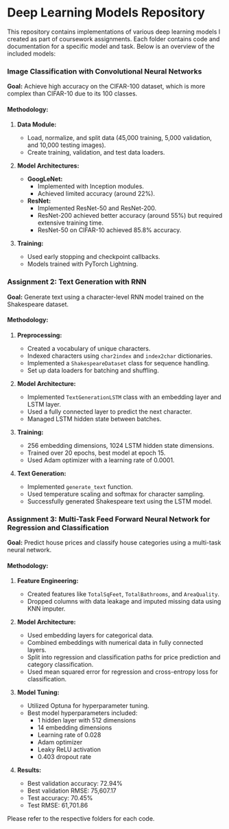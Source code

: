 # Deep Learning Models Repository

This repository contains implementations of various deep learning models I created as part of coursework assignments. Each folder contains code and documentation for a specific model and task. Below is an overview of the included models:

### Image Classification with Convolutional Neural Networks

**Goal:** Achieve high accuracy on the CIFAR-100 dataset, which is more complex than CIFAR-10 due to its 100 classes.

#### Methodology:
1. **Data Module:**
   - Load, normalize, and split data (45,000 training, 5,000 validation, and 10,000 testing images).
   - Create training, validation, and test data loaders.

2. **Model Architectures:**
   - **GoogLeNet:**
     - Implemented with Inception modules.
     - Achieved limited accuracy (around 22%).
   - **ResNet:**
     - Implemented ResNet-50 and ResNet-200.
     - ResNet-200 achieved better accuracy (around 55%) but required extensive training time.
     - ResNet-50 on CIFAR-10 achieved 85.8% accuracy.

3. **Training:**
   - Used early stopping and checkpoint callbacks.
   - Models trained with PyTorch Lightning.

### Assignment 2: Text Generation with RNN

**Goal:** Generate text using a character-level RNN model trained on the Shakespeare dataset.

#### Methodology:
1. **Preprocessing:**
   - Created a vocabulary of unique characters.
   - Indexed characters using `char2index` and `index2char` dictionaries.
   - Implemented a `ShakespeareDataset` class for sequence handling.
   - Set up data loaders for batching and shuffling.

2. **Model Architecture:**
   - Implemented `TextGenerationLSTM` class with an embedding layer and LSTM layer.
   - Used a fully connected layer to predict the next character.
   - Managed LSTM hidden state between batches.

3. **Training:**
   - 256 embedding dimensions, 1024 LSTM hidden state dimensions.
   - Trained over 20 epochs, best model at epoch 15.
   - Used Adam optimizer with a learning rate of 0.0001.

4. **Text Generation:**
   - Implemented `generate_text` function.
   - Used temperature scaling and softmax for character sampling.
   - Successfully generated Shakespeare text using the LSTM model. 

### Assignment 3: Multi-Task Feed Forward Neural Network for Regression and Classification

**Goal:** Predict house prices and classify house categories using a multi-task neural network.

#### Methodology:
1. **Feature Engineering:**
   - Created features like `TotalSqFeet`, `TotalBathrooms`, and `AreaQuality`.
   - Dropped columns with data leakage and imputed missing data using KNN imputer.

2. **Model Architecture:**
   - Used embedding layers for categorical data.
   - Combined embeddings with numerical data in fully connected layers.
   - Split into regression and classification paths for price prediction and category classification.
   - Used mean squared error for regression and cross-entropy loss for classification.

3. **Model Tuning:**
   - Utilized Optuna for hyperparameter tuning.
   - Best model hyperparameters included:
     - 1 hidden layer with 512 dimensions
     - 14 embedding dimensions
     - Learning rate of 0.028
     - Adam optimizer
     - Leaky ReLU activation
     - 0.403 dropout rate

4. **Results:**
   - Best validation accuracy: 72.94%
   - Best validation RMSE: 75,607.17
   - Test accuracy: 70.45%
   - Test RMSE: 61,701.86

Please refer to the respective folders for each code.
